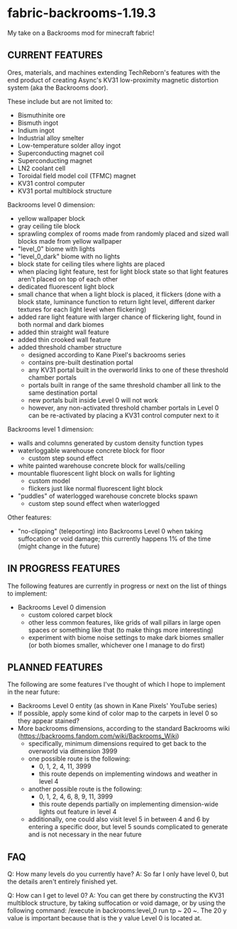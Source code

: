# fabric-backrooms-1.19.3
My take on a Backrooms mod for minecraft fabric!

CURRENT FEATURES
----------------

Ores, materials, and machines extending TechReborn's features with the end product of creating Async's KV31 low-proximity magnetic distortion system (aka the Backrooms door).

These include but are not limited to:
  - Bismuthinite ore
  - Bismuth ingot
  - Indium ingot
  - Industrial alloy smelter
  - Low-temperature solder alloy ingot
  - Superconducting magnet coil
  - Superconducting magnet
  - LN2 coolant cell
  - Toroidal field model coil (TFMC) magnet
  - KV31 control computer
  - KV31 portal multiblock structure

Backrooms level 0 dimension:
  - yellow wallpaper block
  - gray ceiling tile block
  - sprawling complex of rooms made from randomly placed and sized wall blocks made from yellow wallpaper
  - "level_0" biome with lights
  - "level_0_dark" biome with no lights
  - block state for ceiling tiles where lights are placed
  - when placing light feature, test for light block state so that light features aren't placed on top of each other
  - dedicated fluorescent light block
  - small chance that when a light block is placed, it flickers (done with a block state, luminance function to return light level, different darker textures for each light level when flickering)
  - added rare light feature with larger chance of flickering light, found in both normal and dark biomes
  - added thin straight wall feature
  - added thin crooked wall feature
  - added threshold chamber structure
    - designed according to Kane Pixel's backrooms series
    - contains pre-built destination portal
    - any KV31 portal built in the overworld links to one of these threshold chamber portals
    - portals built in range of the same threshold chamber all link to the same destination portal
    - new portals built inside Level 0 will not work
    - however, any non-activated threshold chamber portals in Level 0 can be re-activated by placing a KV31 control computer next to it

Backrooms level 1 dimension:
- walls and columns generated by custom density function types
- waterloggable warehouse concrete block for floor
  - custom step sound effect
- white painted warehouse concrete block for walls/ceiling
- mountable fluorescent light block on walls for lighting
  - custom model
  - flickers just like normal fluorescent light block
- "puddles" of waterlogged warehouse concrete blocks spawn
  - custom step sound effect when waterlogged

Other features:
  - "no-clipping" (teleporting) into Backrooms Level 0 when taking suffocation or void damage; this currently happens 1% of the time (might change in the future)


IN PROGRESS FEATURES
--------------------

The following features are currently in progress or next on the list of things to implement:
  - Backrooms Level 0 dimension
    - custom colored carpet block
    - other less common features, like grids of wall pillars in large open spaces or something like that (to make things more interesting)
    - experiment with biome noise settings to make dark biomes smaller (or both biomes smaller, whichever one I manage to do first)


PLANNED FEATURES
----------------

The following are some features I've thought of which I hope to implement in the near future:
  - Backrooms Level 0 entity (as shown in Kane Pixels' YouTube series)
  - If possible, apply some kind of color map to the carpets in level 0 so they appear stained?
  - More backrooms dimensions, according to the standard Backrooms wiki (https://backrooms.fandom.com/wiki/Backrooms_Wiki)
    - specifically, minimum dimensions required to get back to the overworld via dimension 3999
    - one possible route is the following:
      - 0, 1, 2, 4, 11, 3999
      - this route depends on implementing windows and weather in level 4
    - another possible route is the following:
      - 0, 1, 2, 4, 6, 8, 9, 11, 3999
      - this route depends partially on implementing dimension-wide lights out feature in level 4
    - additionally, one could also visit level 5 in between 4 and 6 by entering a specific door, but level 5 sounds complicated to generate and is not necessary in the near future


FAQ
---

Q: How many levels do you currently have?
A: So far I only have level 0, but the details aren't entirely finished yet.

Q: How can I get to level 0?
A: You can get there by constructing the KV31 multiblock structure, by taking suffocation or void damage, or by using the following command: /execute in backrooms:level_0 run tp ~ 20 ~. The 20 y value is important because that is the y value Level 0 is located at.
